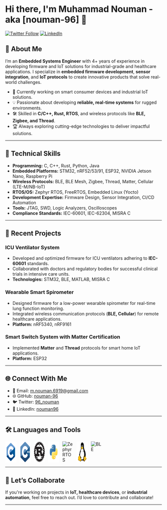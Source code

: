 # Hi there, I'm Muhammad Nouman - aka [nouman-96] 👋

[![Twitter Follow](https://img.shields.io/twitter/follow/96_nouman?color=1DA1F2&logo=twitter&style=for-the-badge)](https://twitter.com/96_nouman?s=03)
[![LinkedIn](https://img.shields.io/badge/LinkedIn-nouman96-blue?style=for-the-badge&logo=linkedin)](https://www.linkedin.com/in/nouman96/)

## 🚀 About Me

I’m an **Embedded Systems Engineer** with 4+ years of experience in developing firmware and IoT solutions for industrial-grade and healthcare applications. I specialize in **embedded firmware development**, **sensor integration**, and **IoT protocols** to create innovative products that solve real-world challenges.

- 🌟 Currently working on smart consumer devices and industrial IoT solutions.
- 💡 Passionate about developing **reliable, real-time systems** for rugged environments.
- 🛠️ Skilled in **C/C++, Rust, RTOS**, and wireless protocols like **BLE, Zigbee, and Thread**.
- 🏆 Always exploring cutting-edge technologies to deliver impactful solutions.

---

## 🔧 Technical Skills

- **Programming:** C, C++, Rust, Python, Java  
- **Embedded Platforms:** STM32, nRF52/53/91, ESP32, NVIDIA Jetson Nano, Raspberry Pi  
- **Wireless Protocols:** BLE, BLE Mesh, Zigbee, Thread, Matter, Cellular (LTE-M/NB-IoT)  
- **RTOS/OS:** Zephyr RTOS, FreeRTOS, Embedded Linux (Yocto)  
- **Development Expertise:** Firmware Design, Sensor Integration, CI/CD Automation  
- **Tools:** JTAG, SWD, Logic Analyzers, Oscilloscopes  
- **Compliance Standards:** IEC-60601, IEC-62304, MISRA C  

---

## 🌟 Recent Projects

### ICU Ventilator System
- Developed and optimized firmware for ICU ventilators adhering to **IEC-60601** standards.  
- Collaborated with doctors and regulatory bodies for successful clinical trials in intensive care units.  
- **Technologies:** STM32, BLE, MATLAB, MISRA C

### Wearable Smart Spirometer
- Designed firmware for a low-power wearable spirometer for real-time lung function monitoring.  
- Integrated wireless communication protocols (**BLE, Cellular**) for remote healthcare applications.  
- **Platform:** nRF5340, nRF9161  

### Smart Switch System with Matter Certification
- Implemented **Matter** and **Thread** protocols for smart home IoT applications.  
- **Platform:** ESP32  

---

## 🌐 Connect With Me

- 📧 Email: [m.nouman.6919@gmail.com](mailto:m.nouman.6919@gmail.com)  
- 🌐 GitHub: [nouman-96](https://github.com/nouman-96)  
- 🐦 Twitter: [96_nouman](https://twitter.com/96_nouman)  
- 💼 LinkedIn: [nouman96](https://www.linkedin.com/in/nouman96/)  

---

## 🛠️ Languages and Tools

<div style="display: flex; flex-wrap: wrap; gap: 10px;">
  <img src="https://raw.githubusercontent.com/github/explore/main/topics/c/c.png" alt="C" width="36px" />
  <img src="https://raw.githubusercontent.com/github/explore/main/topics/cpp/cpp.png" alt="C++" width="36px" />
  <img src="https://raw.githubusercontent.com/github/explore/main/topics/rust/rust.png" alt="Rust" width="36px" />
  <img src="https://raw.githubusercontent.com/github/explore/main/topics/python/python.png" alt="Python" width="36px" />
  <img src="https://raw.githubusercontent.com/github/explore/main/topics/zephyr/zephyr.png" alt="Zephyr RTOS" width="36px" />
  <img src="https://raw.githubusercontent.com/github/explore/main/topics/linux/linux.png" alt="Linux" width="36px" />
  <img src="https://raw.githubusercontent.com/github/explore/main/topics/bluetooth/bluetooth.png" alt="BLE" width="36px" />
</div>

---

## 🤝 Let’s Collaborate

If you're working on projects in **IoT, healthcare devices**, or **industrial automation**, feel free to reach out. I’d love to contribute and collaborate!

---

